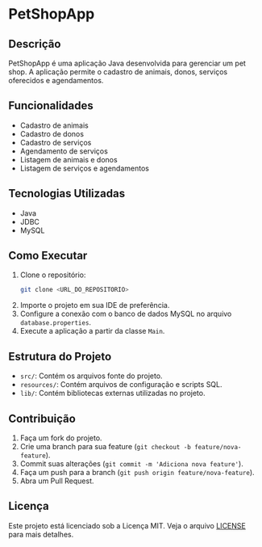# PetShopApp

## Descrição
PetShopApp é uma aplicação Java desenvolvida para gerenciar um pet shop. A aplicação permite o cadastro de animais, donos, serviços oferecidos e agendamentos.

## Funcionalidades
- Cadastro de animais
- Cadastro de donos
- Cadastro de serviços
- Agendamento de serviços
- Listagem de animais e donos
- Listagem de serviços e agendamentos

## Tecnologias Utilizadas
- Java
- JDBC
- MySQL

## Como Executar
1. Clone o repositório:
    ```bash
    git clone <URL_DO_REPOSITORIO>
    ```
2. Importe o projeto em sua IDE de preferência.
3. Configure a conexão com o banco de dados MySQL no arquivo `database.properties`.
4. Execute a aplicação a partir da classe `Main`.

## Estrutura do Projeto
- `src/`: Contém os arquivos fonte do projeto.
- `resources/`: Contém arquivos de configuração e scripts SQL.
- `lib/`: Contém bibliotecas externas utilizadas no projeto.

## Contribuição
1. Faça um fork do projeto.
2. Crie uma branch para sua feature (`git checkout -b feature/nova-feature`).
3. Commit suas alterações (`git commit -m 'Adiciona nova feature'`).
4. Faça um push para a branch (`git push origin feature/nova-feature`).
5. Abra um Pull Request.

## Licença
Este projeto está licenciado sob a Licença MIT. Veja o arquivo [LICENSE](LICENSE) para mais detalhes.